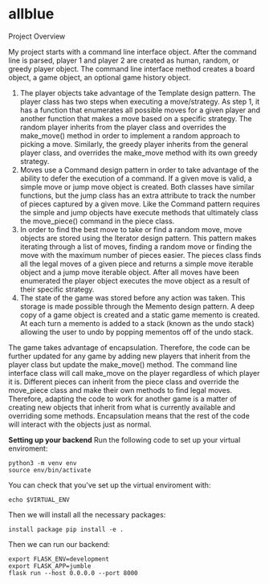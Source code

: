 # allblue
Project Overview

My project starts with a command line interface object. After the command line is parsed, player 1 and player 2 are created as human, random, or greedy player object. The command line interface method creates a board object, a game object, an optional game history object.

1)	The player objects take advantage of the Template design pattern. The player class has two steps when executing a move/strategy. As step 1, it has a function that enumerates all possible moves for a given player and another function that makes a move based on a specific strategy. The random player inherits from the player class and overrides the make_move() method in order to implement a random approach to picking a move. Similarly, the greedy player inherits from the general player class, and overrides the make_move method with its own greedy strategy. 
2)	Moves use a Command design pattern in order to take advantage of the ability to defer the execution of a command. If a given move is valid, a simple move or jump move object is created. Both classes have similar functions, but the jump class has an extra attribute to track the number of pieces captured by a given move. Like the Command pattern requires the simple and jump objects have execute methods that ultimately class the move_piece() command in the piece class. 
3)	In order to find the best move to take or find a random move, move objects are stored using the Iterator design pattern. This pattern makes iterating through a list of moves, finding a random move or finding the move with the maximum number of pieces easier. The pieces class finds all the legal moves of a given piece and returns a simple move iterable object and a jump move iterable object. After all moves have been enumerated the player object executes the move object as a result of their specific strategy. 
4)	The state of the game was stored before any action was taken. This storage is made possible through the Memento design pattern. A deep copy of a game object is created and a static game memento is created. At each turn a memento is added to a stack (known as the undo stack) allowing the user to undo by popping mementos off of the undo stack. 

The game takes advantage of encapsulation. Therefore, the code can be further updated for any game by adding new players that inherit from the player class but update the make_move() method. The command line interface class will call make_move on the player regardless of which player it is. Different pieces can inherit from the piece class and override the move_piece class and make their own methods to find legal moves. Therefore, adapting the code to work for another game is a matter of creating new objects that inherit from what is currently available and overriding some methods. Encapsulation means that the rest of the code will interact with the objects just as normal.


**Setting up your backend**
Run the following code to set up your virtual enviroment:
```
python3 -m venv env 
source env/bin/activate 
```
You can check that you've set up the virtual enviroment with: 
```
echo $VIRTUAL_ENV
```

Then we will install all the necessary packages:
```
install package pip install -e .
```

Then we can run our backend:
```
export FLASK_ENV=development 
export FLASK_APP=jumble 
flask run --host 0.0.0.0 --port 8000
```
